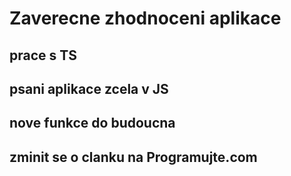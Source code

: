 # Zaverecne zhodnoceni aplikace #
## prace s TS ##
## psani aplikace zcela v JS ##
## nove funkce do budoucna ##
## zminit se o clanku na Programujte.com ##